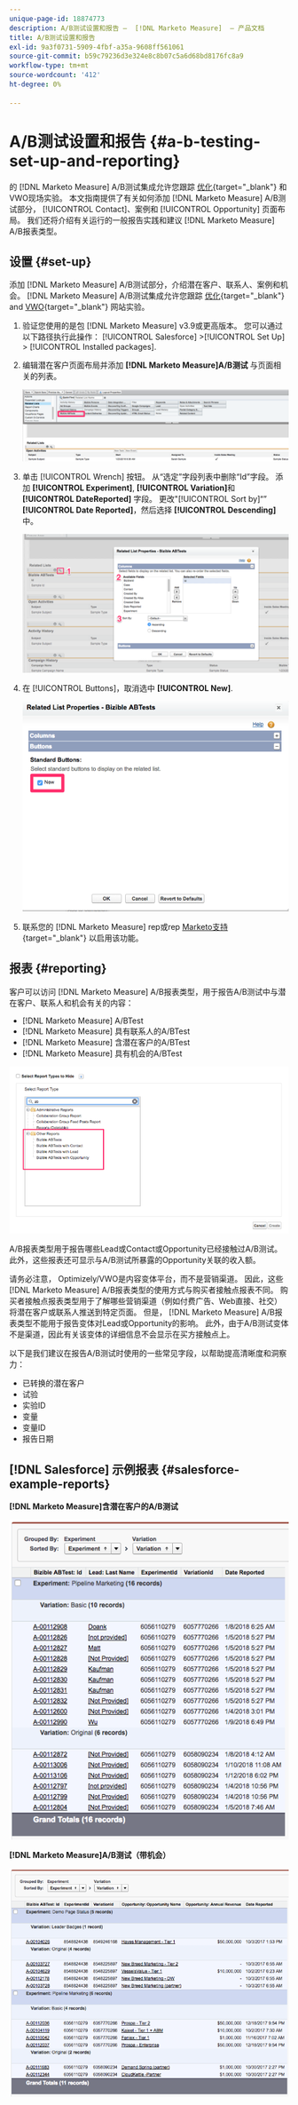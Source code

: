 ```yaml
---
unique-page-id: 18874773
description: A/B测试设置和报告 —  [!DNL Marketo Measure]  — 产品文档
title: A/B测试设置和报告
exl-id: 9a3f0731-5909-4fbf-a35a-9608ff561061
source-git-commit: b59c79236d3e324e8c8b07c5a6d68bd8176fc8a9
workflow-type: tm+mt
source-wordcount: '412'
ht-degree: 0%

---
```


# A/B测试设置和报告 {#a-b-testing-set-up-and-reporting}

的 [!DNL Marketo Measure] A/B测试集成允许您跟踪 [优化](https://optimizely.com/){target="_blank"} 和VWO现场实验。 本文指南提供了有关如何添加 [!DNL Marketo Measure] A/B测试部分， [!UICONTROL Contact]、案例和 [!UICONTROL Opportunity] 页面布局。 我们还将介绍有关运行的一般报告实践和建议 [!DNL Marketo Measure] A/B报表类型。

## 设置 {#set-up}

添加 [!DNL Marketo Measure] A/B测试部分，介绍潜在客户、联系人、案例和机会。 [!DNL Marketo Measure] A/B测试集成允许您跟踪 [优化](https://optimizely.com/){target="_blank"} and [VWO](https://vwo.com/){target="_blank"} 网站实验。

1. 验证您使用的是包 [!DNL Marketo Measure] v3.9或更高版本。 您可以通过以下路径执行此操作： [!UICONTROL Salesforce] >[!UICONTROL Set Up] > [!UICONTROL Installed packages].
1. 编辑潜在客户页面布局并添加 **[!DNL Marketo Measure]A/B测试** 与页面相关的列表。

   ![](assets/1.png)

1. 单击 [!UICONTROL Wrench] 按钮。 从“选定”字段列表中删除“Id”字段。 添加 **[!UICONTROL Experiment]**, **[!UICONTROL Variation]**&#x200B;和 **[!UICONTROL DateReported]** 字段。 更改&quot;[!UICONTROL Sort by]“” **[!UICONTROL Date Reported]**，然后选择 **[!UICONTROL Descending]** 中。

   ![](assets/2.png)

1. 在 [!UICONTROL Buttons]，取消选中 **[!UICONTROL New]**.

   ![](assets/3.png)

1. 联系您的 [!DNL Marketo Measure] rep或rep [Marketo支持](https://nation.marketo.com/t5/support/ct-p/Support){target="_blank"} 以启用该功能。

## 报表 {#reporting}

客户可以访问 [!DNL Marketo Measure] A/B报表类型，用于报告A/B测试中与潜在客户、联系人和机会有关的内容：

* [!DNL Marketo Measure] A/BTest
* [!DNL Marketo Measure] 具有联系人的A/BTest
* [!DNL Marketo Measure] 含潜在客户的A/BTest
* [!DNL Marketo Measure] 具有机会的A/BTest

![](assets/4.png)

A/B报表类型用于报告哪些Lead或Contact或Opportunity已经接触过A/B测试。 此外，这些报表还可显示与A/B测试所暴露的Opportunity关联的收入额。

请务必注意， Optimizely/VWO是内容变体平台，而不是营销渠道。 因此，这些 [!DNL Marketo Measure] A/B报表类型的使用方式与购买者接触点报表不同。 购买者接触点报表类型用于了解哪些营销渠道（例如付费广告、Web直接、社交）将潜在客户或联系人推送到特定页面。 但是， [!DNL Marketo Measure] A/B报表类型不能用于报告变体对Lead或Opportunity的影响。 此外，由于A/B测试变体不是渠道，因此有关该变体的详细信息不会显示在买方接触点上。

以下是我们建议在报告A/B测试时使用的一些常见字段，以帮助提高清晰度和洞察力：

* 已转换的潜在客户
* 试验
* 实验ID
* 变量
* 变量ID
* 报告日期

## [!DNL Salesforce] 示例报表 {#salesforce-example-reports}

**[!DNL Marketo Measure]含潜在客户的A/B测试**

![](assets/5.png)

**[!DNL Marketo Measure]A/B测试（带机会）**

![](assets/6.png)
